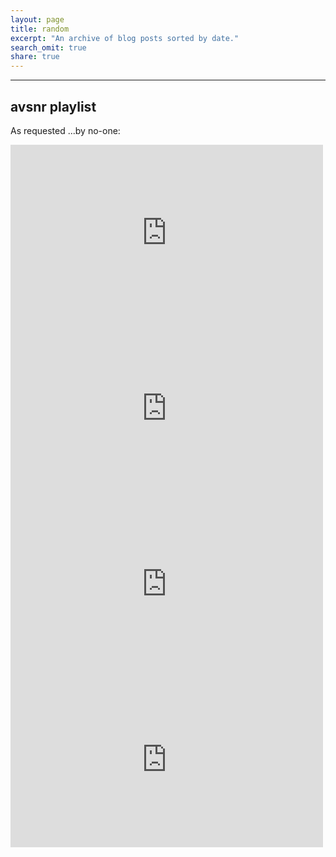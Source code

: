 ```yaml
---
layout: page
title: random
excerpt: "An archive of blog posts sorted by date."
search_omit: true
share: true
---
```



***


## avsnr playlist

As requested ...by no-one:

<iframe src="https://www.youtube.com/embed/_WjeWsiujmU" width="500" height="281" frameborder="0" webkitallowfullscreen mozallowfullscreen allowfullscreen></iframe>

<iframe src="https://www.youtube.com/embed/7655cAA_CTg" width="500" height="281" frameborder="0" webkitallowfullscreen mozallowfullscreen allowfullscreen></iframe>

<iframe src="https://www.youtube.com/embed/LaIWyhSXJ84" width="500" height="281" frameborder="0" webkitallowfullscreen mozallowfullscreen allowfullscreen></iframe>

<iframe src="https://www.youtube.com/embed/H9j8wyORyMQ" width="500" height="281" frameborder="0" webkitallowfullscreen mozallowfullscreen allowfullscreen></iframe>

